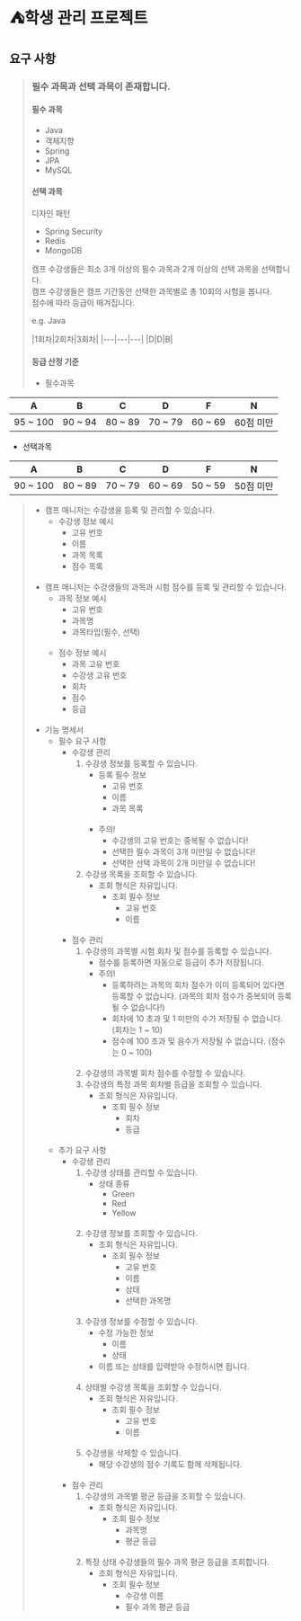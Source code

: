 # ⛺학생 관리 프로젝트
## 요구 사항
>### 필수 과목과 선택 과목이 존재합니다.
>#### 필수 과목
>- Java
>- 객체지향
>- Spring
>- JPA
>- MySQL
>
>#### 선택 과목
> 디자인 패턴
>- Spring Security
>- Redis
>- MongoDB
>
> 캠프 수강생들은 최소 3개 이상의 필수 과목과 2개 이상의 선택 과목을 선택합니다.</br>
> 캠프 수강생들은 캠프 기간동안 선택한 과목별로 총 10회의 시험을 봅니다.</br>
> 점수에 따라 등급이 매겨집니다.
>
>e.g. Java
>
>|1회차|2회차|3회차|
|---|---|---|
|D|D|B|
>
>#### 등급 산정 기준
>- 필수과목
>
|A|B|C|D|F|N|
|------|------|------|------|------|------|
|95 ~ 100|90 ~ 94|80 ~ 89|70 ~ 79|60 ~ 69|60점 미만
- 선택과목
>
|A|B|C|D|F|N|
|------|------|------|------|------|------|
|90 ~ 100|80 ~ 89|70 ~ 79|60 ~ 69|50 ~ 59|50점 미만
>- 캠프 매니저는 수강생을 등록 및 관리할 수 있습니다.
>    - 수강생 정보 예시
>        - 고유 번호
>        - 이름
>        - 과목 목록
>        - 점수 목록
>        </br>
>- 캠프 매니저는 수강생들의 과목과 시험 점수를 등록 및 관리할 수 있습니다.
>    - 과목 정보 예시
>        - 고유 번호
>        - 과목명
>        - 과목타입(필수, 선택)
>        </br>
>    - 점수 정보 예시
>        - 과목 고유 번호
>        - 수강생 고유 번호
>        - 회차
>        - 점수
>        - 등급
>        </br>
>- 기능 명세서
>    - 필수 요구 사항
>        - 수강생 관리
>            1. 수강생 정보를 등록할 수 있습니다.
>                - 등록 필수 정보
>                    - 고유 번호
>                    - 이름
>                    - 과목 목록
>                    </br>
>                - 주의!
>                    - 수강생의 고유 번호는 중복될 수 없습니다!
>                    - 선택한 필수 과목이 3개 미만일 수 없습니다!
>                    - 선택한 선택 과목이 2개 미만일 수 없습니다!
>            2. 수강생 목록을 조회할 수 있습니다.
>                - 조회 형식은 자유입니다.
>                    - 조회 필수 정보
>                        - 고유 번호
>                        - 이름
>                        </br>
>        - 점수 관리
>            1. 수강생의 과목별 시험 회차 및 점수를 등록할 수 있습니다.
>                - 점수를 등록하면 자동으로 등급이 추가 저장됩니다.
>                - 주의!
>                    - 등록하려는 과목의 회차 점수가 이미 등록되어 있다면 등록할 수 없습니다. (과목의 회차 점수가 중복되어 등록될 수 없습니다!)
>                    - 회차에 10 초과 및 1 미만의 수가 저장될 수 없습니다. (회차는 1 ~ 10)
>                    - 점수에 100 초과 및 음수가 저장될 수 없습니다. (점수는 0 ~ 100)
>                    </br>
>            2. 수강생의 과목별 회차 점수를 수정할 수 있습니다.
>            3. 수강생의 특정 과목 회차별 등급을 조회할 수 있습니다.
>                - 조회 형식은 자유입니다.
>                    - 조회 필수 정보
>                        - 회차
>                        - 등급
>                        </br>
>    - 추가 요구 사항
>        - 수강생 관리
>            1. 수강생 상태를 관리할 수 있습니다.
>                - 상태 종류
>                    - Green
>                    - Red
>                    - Yellow
>                    </br>
>            2. 수강생 정보를 조회할 수 있습니다.
>                - 조회 형식은 자유입니다.
>                    - 조회 필수 정보
>                        - 고유 번호
>                        - 이름
>                        - 상태
>                        - 선택한 과목명
>                        </br>
>            3. 수강생 정보를 수정할 수 있습니다.
>                - 수정 가능한 정보
>                    - 이름
>                    - 상태
>                - 이름 또는 상태를 입력받아 수정하시면 됩니다.
>                </br>
>            4. 상태별 수강생 목록을 조회할 수 있습니다.
>                - 조회 형식은 자유입니다.
>                    - 조회 필수 정보
>                        - 고유 번호
>                        - 이름
>                        </br>
>            5. 수강생을 삭제할 수 있습니다.
>                - 해당 수강생의 점수 기록도 함께 삭제됩니다.
>                </br>
>        - 점수 관리
>            1. 수강생의 과목별 평균 등급을 조회할 수 있습니다.
>                - 조회 형식은 자유입니다.
>                    - 조회 필수 정보
>                        - 과목명
>                        - 평균 등급
>                        </br>
>            2. 특정 상태 수강생들의 필수 과목 평균 등급을 조회합니다.
>                - 조회 형식은 자유입니다.
>                    - 조회 필수 정보
>                        - 수강생 이름
>                        - 필수 과목 평균 등급

